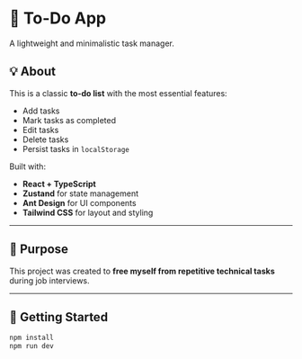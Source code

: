 # 📝 To-Do App

A lightweight and minimalistic task manager.

## 💡 About

This is a classic **to-do list** with the most essential features:

- Add tasks
- Mark tasks as completed
- Edit tasks
- Delete tasks
- Persist tasks in `localStorage`

Built with:

- **React + TypeScript**
- **Zustand** for state management
- **Ant Design** for UI components
- **Tailwind CSS** for layout and styling

---

## 🎯 Purpose

This project was created to **free myself from repetitive technical tasks** during job interviews.

---

## 🚀 Getting Started

```bash
npm install
npm run dev
```
